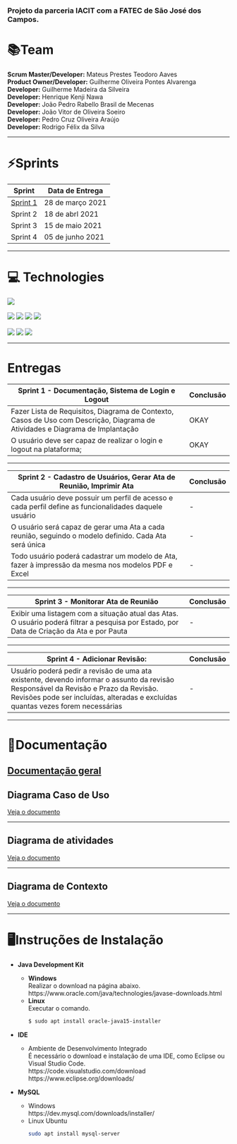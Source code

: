 ### Projeto da parceria IACIT com a FATEC de São José dos Campos. 


# 📚Team  
**Scrum Master/Developer:** Mateus Prestes Teodoro Aaves   
**Product Owner/Developer:** Guilherme Oliveira Pontes Alvarenga  
**Developer:** Guilherme Madeira da Silveira  
**Developer:** Henrique Kenji Nawa  
**Developer:** João Pedro Rabello Brasil de Mecenas</br>
**Developer:** João Vitor de Oliveira Soeiro</br>
**Developer:** Pedro Cruz Oliveira Araújo</br>
**Developer:** Rodrigo Félix da Silva  

<hr>

# ⚡Sprints
| Sprint                                                              | Data de Entrega |
| ------------------------------------------------------------------- | --------------- |
| [Sprint 1](https://github.com/DaviNeves0/EasyATA/tree/Login-RegisterDB) | 28 de março 2021     |
| Sprint 2 | 18 de abrl  2021     |
| Sprint 3 | 15 de maio  2021     |
| Sprint 4 | 05 de junho 2021     |

<hr>


# 💻 Technologies

![](https://i.ibb.co/9bMTdSP/API4-GITHUB.png)</br>
</br>
<img src="https://img.shields.io/badge/HTML5-E34F26?style=for-the-badge&logo=html5&logoColor=white"> <img src="https://img.shields.io/badge/CSS3-1572B6?style=for-the-badge&logo=css3&logoColor=white"> <img src="https://img.shields.io/badge/JavaScript-F7DF1E?style=for-the-badge&logo=javascript&logoColor=black">                           <img src="https://img.shields.io/badge/React-20232A?style=for-the-badge&logo=react&logoColor=61DAFB"> <br><br> <img src="https://img.shields.io/badge/Java-ED8B00?style=for-the-badge&logo=java&logoColor=white">  <img src="https://img.shields.io/badge/Spring-6DB33F?style=for-the-badge&logo=spring&logoColor=white"> <img src="https://img.shields.io/badge/MySQL-00000F?style=for-the-badge&logo=mysql&logoColor=white"> 


<hr>

# Entregas 

 
| Sprint 1 - Documentação, Sistema de Login e Logout                  | Conclusão|
| ------------------------------------------------------------------- | --------------- |
|   Fazer  Lista de Requisitos, Diagrama de Contexto, Casos de Uso com Descrição, Diagrama de Atividades e Diagrama de Implantação | OKAY   |
| O usuário deve ser capaz de realizar o login e logout na plataforma; | OKAY |

<hr>

| Sprint 2 - Cadastro de Usuários, Gerar Ata de Reunião, Imprimir Ata | Conclusão |
| ------------------------------------------------------------------- | --------------- |
| Cada usuário deve possuir um perfil de acesso e cada perfil define as funcionalidades daquele usuário | - |
| O usuário será capaz de gerar uma Ata a cada reunião, seguindo o modelo definido. Cada Ata será única | - |
| Todo usuário poderá cadastrar um modelo de Ata, fazer à impressão da mesma nos modelos PDF e Excel    | - |

<hr>

| Sprint 3 - Monitorar Ata de Reunião                                 | Conclusão |
| ------------------------------------------------------------------- | --------------- |
| Exibir uma listagem com a situação atual das Atas. O usuário poderá filtrar a pesquisa por Estado, por Data de Criação da Ata e por Pauta|   -   |

<hr>


| Sprint 4 - Adicionar Revisão:                                       | Conclusão |
| ------------------------------------------------------------------- | --------------- |
|  Usuário poderá pedir a revisão de uma ata existente, devendo informar o assunto da revisão Responsável da Revisão e Prazo da Revisão. Revisões pode ser incluídas, alteradas e excluídas quantas vezes forem necessárias|   -   |



<hr>

# 📓Documentação

## <a href="https://github.com/DaviNeves0/EasyATA/blob/main/Documenta%C3%A7%C3%A3o/Documenta%C3%A7%C3%A3o.pdf">Documentação geral</a>

## Diagrama Caso de Uso


<a href="https://github.com/DaviNeves0/EasyATA/blob/main/Documenta%C3%A7%C3%A3o/Diagrama%20caso%20de%20uso.png">Veja o documento</a>

<hr>

## Diagrama de atividades

<a href="https://github.com/DaviNeves0/EasyATA/blob/main/Documenta%C3%A7%C3%A3o/Diagrama%20de%20atividades.png">Veja o documento</a>

<hr>

## Diagrama de Contexto

<a href= "https://raw.githubusercontent.com/DaviNeves0/EasyATA/main/Documenta%C3%A7%C3%A3o/diagrama%20de%20contexto.png">Veja o documento</a>

<hr>


# 🖥Instruções de Instalação

<ul>
  <li><b>Java Development Kit</b></li>
    <ul>
    <li><b>Windows</b></li> Realizar o download na página abaixo.<br/>https://www.oracle.com/java/technologies/javase-downloads.html
    <li><b>Linux</b></li> Executar o comando.<br/>

```bash
$ sudo apt install oracle-java15-installer
```
   
  </ul>
</ul>

<ul>
  <li><b>IDE</b></li>
    <ul>
    <li>Ambiente de Desenvolvimento Integrado</b></li> É necessário o download e instalação de uma IDE, como Eclipse ou Visual Studio Code.<br/>https://code.visualstudio.com/download
    https://www.eclipse.org/downloads/
        
  </ul>
</ul>

<ul>
  <li><b>MySQL</b></li>
    <ul>
    <li>Windows</b></li>https://dev.mysql.com/downloads/installer/
    <li>Linux Ubuntu</b></li>
  
  ```bash
  sudo apt install mysql-server
  ```
        
  </ul>
</ul>
